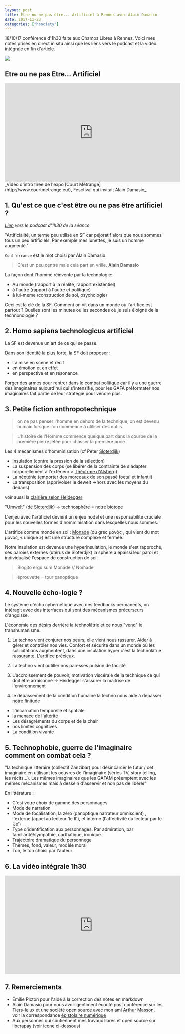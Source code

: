 ```yaml
---
layout: post
title: Être ou ne pas être... Artificiel à Rennes avec Alain Damasio
date: 2017-11-23
categories: ["hsociety"]
---
```


18/10/17 conférence d'1h30 faite aux Champs Libres à Rennes. Voici mes notes prises en direct in situ ainsi que les liens vers le podcast et la vidéo intégrale en fin d'article.

![](https://i.imgur.com/aQtBeO1.png)


## Etre ou ne pas Etre... Artificiel 
<iframe width="560" height="315" src="https://www.youtube.com/embed/XzJ0RHjmaYU" frameborder="0" allowfullscreen></iframe>
_Vidéo d'intro tirée de l'expo [Court Métrange](http://www.courtmetrange.eu/), Fesctival qui invitait Alain Damasio_


## 1. Qu'est ce que c'est être ou ne pas être artificiel ?

_[Lien](https://soundcloud.com/leschampslibres/etre-ou-ne-pas-etre-artificiel-rencontre-avec-alain-damasio) vers le podcast d'1h30 de la séance_

"Artificialité, un terme peu utilisé en SF car péjoratif alors que nous sommes tous un peu artificiels. Par exemple mes lunettes, je suis un homme augmenté."

`Conf'errance` est le mot choisi par Alain Damasio. 
> C'est un peu centré mais cela part en vrille. **Alain Damasio** 

La façon dont l'homme réinvente par la technologie:
+ Au monde (rapport à la réalité, rapport existentiel)
+ à l'autre (rapport à l'autre et politique)
+ à lui-meme (construction de soi, psychologie)

Ceci est la clé de la SF. Comment on vit dans un monde où l'artifice est partout ? Quelles sont les minutes ou les secondes où je suis éloigné de la technonologie ?

## 2. Homo sapiens technologicus artificiel 

La SF est devenue un art de ce qui se passe.

Dans son identité la plus forte, la SF doit proposer :
+ La mise en scène et récit
+ en émotion et en effet
+ en perspective et en résonance 

Forger des armes pour rentrer dans le combat politique car il y a une guerre des imaginaires aujourd'hui qui s'intensifie, pour les GAFA préformater nos imaginaires fait partie de leur stratégie pour vendre plus. 

## 3. Petite fiction anthropotechnique

> on ne pas penser l'homme en dehors de la technique, on est devenu humain lorsque l'on commence à utiliser des outils.

> L'histoire de l'Homme commence quelque part dans la courbe de la première pierre jetée pour chasser la première proie

Les 4 mécanismes d'homminisation (cf Peter [Sloterdjik](https://fr.wikipedia.org/wiki/Peter_Sloterdijk))

+ Insulation (contre la pression de la sélection)
+ La suspension des corps (se libérer de la contrainte de s'adapter corporellement à l'extérieur > [Théotrme d'Alsberg](http://com2710.dedalon.net/S_01_files/Sloterdijk_La%20pierre.pdf))
+ La néoténie (emporter des morceaux de son passé foetal et infantil)
+ La transposition (apprivoiser le dewelt ->hors avec les moyens du dedans)

voir aussi la [clairière selon Heidegger](https://fr.wikipedia.org/wiki/Lexique_Heidegger)

"Umwelt" (de [Sloterdjik](https://fr.wikipedia.org/wiki/Peter_Sloterdijk)) -> technosphère = notre biotope

L'enjeu avec l'artificiel devient un enjeu nodal et une responsabilité cruciale pour les nouvelles formes d'homminisation dans lesquelles nous sommes.

L'artifice comme monde en soi : [Monade](https://fr.wikipedia.org/wiki/Monade) (du grec μονάς , qui vient du mot μόνος, « unique ») est une structure complexe et fermée.

Notre insulation est devenue une hyperinsulation, le monde s'est rapproché, ses paroies externes (utérus de Sloterdjik) la sphère a épaissi leur paroi et individualisé l'espace de construction de soi. 

> Blogito ergo sum
> Monade // Nomade 

> éprouvette = tour panoptique

## 4. Nouvelle écho-logie ?

Le système d'écho cybernétique avec des feedbacks permanents, on intéragit avec des interfaces qui sont des mécanismes précurseurs d'angoisse. 

L'économie des désirs derrière la technolâtrie et ce nous "vend" le transhumanisme.

1. La techno vient conjurer nos peurs, elle vient nous rassurer.
Aider à gérer et contrôler nos vies. Confort et sécurité dans un monde où les sollicitations augmentent, dans une insulation hyper c'est la technolâtrie rassurante. L'artifice précieux. 

2. La techno vient outiller nos paresses
pulsion de facilité

3. L'accroissement de pouvoir, motivation viscérale de la technique
ce qui doit être arraisonné -> Heidegger
s'assurer la maitrise de l'environnement 

4. le dépassement de la condition humaine
la techno nous aide à dépasser notre finitude

+ L'incarnation temporelle et spatiale
+ la menace de l'altérité
+ Les désagréments du corps et de la chair
+ nos limites cognitives
+ La condition vivante

## 5. Technophobie, guerre de l'imaginaire comment on combat cela ?

"la technique littéraire (collectif Zanzibar) pour désincarcer le futur / cet imaginaire en utilisant les oeuvres de l'imaginaire (séries TV, story telling, les récits...). Les mêmes imaginaires que les GAFAM préemptent avec les mêmes mécanismes mais à dessein d'asservir et non pas de libérer"

En littérature : 

+ C'est votre choix de gamme des personnages
+ Mode de narration
+ Mode de focalisation,  la zéro (panoptique narrateur omniscient) , l'externe (appel au lecteur 'le Il'), et interne (l'affectivité du lecteur par le 'Je') 
+ Type d'identification aux personnages. Par admiration, par familiarité/sympathie, carthatique, ironique.
+ Trajectoire dramatique du personnege
+ Thèmes, fond, valeur, modèle moral
+ Ton, le ton choisi par l'auteur

## 6. La vidéo intégrale 1h30

<iframe width="560" height="315" src="https://www.youtube.com/embed/HNri0r3WO84" frameborder="0" allowfullscreen></iframe>


## 7. Remerciements

+ Émilie Picton pour l'aide à la correction des notes en markdown
+ Alain Damasio pour nous avoir gentiment écouté post conférence sur les Tiers-leiux et une société open source avec mon ami [Arthur Masson](http://arthurmasson.xyz/), voir la correspondance [épistolaire numérique](http://arthurmasson.xyz/societe-ouverte-lettre-a-xavier/)
+ Aux personnes qui soutiennent mes travaux libres et open source sur liberapay (voir icone ci-dessous)



